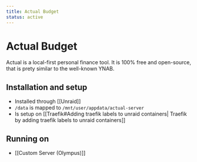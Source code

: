 ```yaml
---
title: Actual Budget
status: active
---
```


# Actual Budget

Actual is a local-first personal finance tool. It is 100% free and open-source, that is prety similar to the well-known YNAB. 

## Installation and setup
- Installed through [[Unraid]]
- `/data` is mapped to `/mnt/user/appdata/actual-server`
- Is setup on [[Traefik#Adding traefik labels to unraid containers| Traefik by adding traefik labels to unraid containers]]

## Running on
- [[Custom Server (Olympus)]]